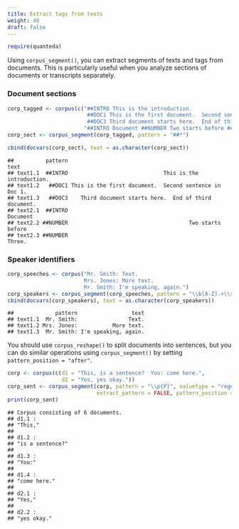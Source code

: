```yaml
---
title: Extract tags from texts
weight: 40
draft: false
---
```



```r
require(quanteda)
```

Using `corpus_segment()`, you can extract segments of texts and tags from documents. This is particularly useful when you analyze sections of documents or transcripts separately.

### Document sections


```r
corp_tagged <- corpus(c("##INTRO This is the introduction.
                         ##DOC1 This is the first document.  Second sentence in Doc 1.
                         ##DOC3 Third document starts here.  End of third document.",
                        "##INTRO Document ##NUMBER Two starts before ##NUMBER Three."))
corp_sect <- corpus_segment(corp_tagged, pattern = "##*")

cbind(docvars(corp_sect), text = as.character(corp_sect))
```

```
##          pattern                                                   text
## text1.1  ##INTRO                              This is the introduction.
## text1.2   ##DOC1 This is the first document.  Second sentence in Doc 1.
## text1.3   ##DOC3    Third document starts here.  End of third document.
## text2.1  ##INTRO                                               Document
## text2.2 ##NUMBER                                      Two starts before
## text2.3 ##NUMBER                                                 Three.
```

### Speaker identifiers


```r
corp_speeches <- corpus("Mr. Smith: Text.
                        Mrs. Jones: More text.
                        Mr. Smith: I'm speaking, again.")
corp_speakers <- corpus_segment(corp_speeches, pattern = "\\b[A-Z].+\\s[A-Z][a-z]+:", valuetype = "regex")
cbind(docvars(corp_speakers), text = as.character(corp_speakers))
```

```
##             pattern                 text
## text1.1  Mr. Smith:                Text.
## text1.2 Mrs. Jones:           More text.
## text1.3  Mr. Smith: I'm speaking, again.
```

You should use `corpus_reshape()` to split documents into sentences, but you can do similar operations using `corpus_segment()` by setting `pattern_position = "after"`.


```r
corp <- corpus(c(d1 = "This, is a sentence?  You: come here.", 
                 d2 = "Yes, yes okay."))
corp_sent <- corpus_segment(corp, pattern = "\\p{P}", valuetype = "regex", 
                            extract_pattern = FALSE, pattern_position = "after")
print(corp_sent)
```

```
## Corpus consisting of 6 documents.
## d1.1 :
## "This,"
## 
## d1.2 :
## "is a sentence?"
## 
## d1.3 :
## "You:"
## 
## d1.4 :
## "come here."
## 
## d2.1 :
## "Yes,"
## 
## d2.2 :
## "yes okay."
```

